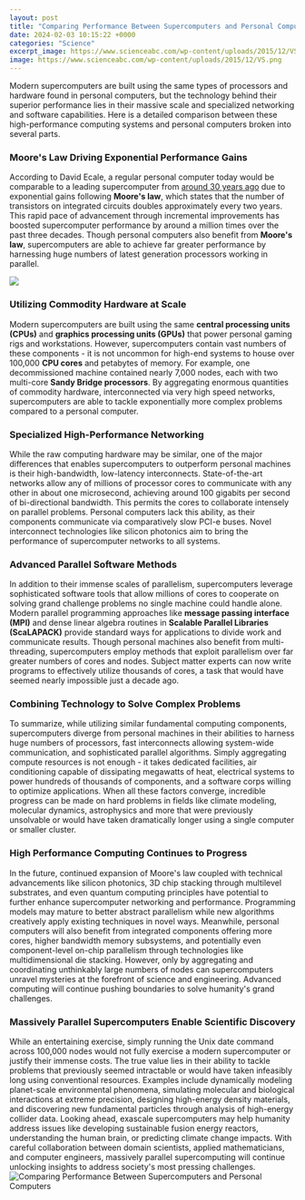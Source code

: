```yaml
---
layout: post
title: "Comparing Performance Between Supercomputers and Personal Computers"
date: 2024-02-03 10:15:22 +0000
categories: "Science"
excerpt_image: https://www.scienceabc.com/wp-content/uploads/2015/12/VS.png
image: https://www.scienceabc.com/wp-content/uploads/2015/12/VS.png
---
```


Modern supercomputers are built using the same types of processors and hardware found in personal computers, but the technology behind their superior performance lies in their massive scale and specialized networking and software capabilities. Here is a detailed comparison between these high-performance computing systems and personal computers broken into several parts.
### Moore's Law Driving Exponential Performance Gains
According to David Ecale, a regular personal computer today would be comparable to a leading supercomputer from [around 30 years ago](https://store.fi.io.vn/collection/abril) due to exponential gains following **Moore's law**, which states that the number of transistors on integrated circuits doubles approximately every two years. This rapid pace of advancement through incremental improvements has boosted supercomputer performance by around a million times over the past three decades. Though personal computers also benefit from **Moore's law**, supercomputers are able to achieve far greater performance by harnessing huge numbers of latest generation processors working in parallel.

![](https://regmedia.co.uk/2012/03/08/supercomputing_no_2.png)
### Utilizing Commodity Hardware at Scale 
Modern supercomputers are built using the same **central processing units (CPUs)** and **graphics processing units (GPUs)** that power personal gaming rigs and workstations. However, supercomputers contain vast numbers of these components - it is not uncommon for high-end systems to house over 100,000 **CPU cores** and petabytes of memory. For example, one decommissioned machine contained nearly 7,000 nodes, each with two multi-core **Sandy Bridge processors**. By aggregating enormous quantities of commodity hardware, interconnected via very high speed networks, supercomputers are able to tackle exponentially more complex problems compared to a personal computer.  
### Specialized High-Performance Networking
While the raw computing hardware may be similar, one of the major differences that enables supercomputers to outperform personal machines is their high-bandwidth, low-latency interconnects. State-of-the-art networks allow any of millions of processor cores to communicate with any other in about one microsecond, achieving around 100 gigabits per second of bi-directional bandwidth. This permits the cores to collaborate intensely on parallel problems. Personal computers lack this ability, as their components communicate via comparatively slow PCI-e buses. Novel interconnect technologies like silicon photonics aim to bring the performance of supercomputer networks to all systems.
### Advanced Parallel Software Methods
In addition to their immense scales of parallelism, supercomputers leverage sophisticated software tools that allow millions of cores to cooperate on solving grand challenge problems no single machine could handle alone. Modern parallel programming approaches like **message passing interface (MPI)** and dense linear algebra routines in **Scalable Parallel Libraries (ScaLAPACK)** provide standard ways for applications to divide work and communicate results. Though personal machines also benefit from multi-threading, supercomputers employ methods that exploit parallelism over far greater numbers of cores and nodes. Subject matter experts can now write programs to effectively utilize thousands of cores, a task that would have seemed nearly impossible just a decade ago.
### Combining Technology to Solve Complex Problems
To summarize, while utilizing similar fundamental computing components, supercomputers diverge from personal machines in their abilities to harness huge numbers of processors, fast interconnects allowing system-wide communication, and sophisticated parallel algorithms. Simply aggregating compute resources is not enough - it takes dedicated facilities, air conditioning capable of dissipating megawatts of heat, electrical systems to power hundreds of thousands of components, and a software corps willing to optimize applications. When all these factors converge, incredible progress can be made on hard problems in fields like climate modeling, molecular dynamics, astrophysics and more that were previously unsolvable or would have taken dramatically longer using a single computer or smaller cluster.
### High Performance Computing Continues to Progress
In the future, continued expansion of Moore's law coupled with technical advancements like silicon photonics, 3D chip stacking through multilevel substrates, and even quantum computing principles have potential to further enhance supercomputer networking and performance. Programming models may mature to better abstract parallelism while new algorithms creatively apply existing techniques in novel ways. Meanwhile, personal computers will also benefit from integrated components offering more cores, higher bandwidth memory subsystems, and potentially even component-level on-chip parallelism through technologies like multidimensional die stacking. However, only by aggregating and coordinating unthinkably large numbers of nodes can supercomputers unravel mysteries at the forefront of science and engineering. Advanced computing will continue pushing boundaries to solve humanity's grand challenges.
### Massively Parallel Supercomputers Enable Scientific Discovery
While an entertaining exercise, simply running the Unix date command across 100,000 nodes would not fully exercise a modern supercomputer or justify their immense costs. The true value lies in their ability to tackle problems that previously seemed intractable or would have taken infeasibly long using conventional resources. Examples include dynamically modeling planet-scale environmental phenomena, simulating molecular and biological interactions at extreme precision, designing high-energy density materials, and discovering new fundamental particles through analysis of high-energy collider data. Looking ahead, exascale supercomputers may help humanity address issues like developing sustainable fusion energy reactors, understanding the human brain, or predicting climate change impacts. With careful collaboration between domain scientists, applied mathematicians, and computer engineers, massively parallel supercomputing will continue unlocking insights to address society's most pressing challenges.
![Comparing Performance Between Supercomputers and Personal Computers](https://www.scienceabc.com/wp-content/uploads/2015/12/VS.png)